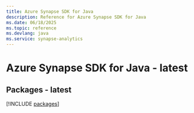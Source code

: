 ```yaml
---
title: Azure Synapse SDK for Java
description: Reference for Azure Synapse SDK for Java
ms.date: 06/18/2025
ms.topic: reference
ms.devlang: java
ms.service: synapse-analytics
---
```

# Azure Synapse SDK for Java - latest
## Packages - latest
[!INCLUDE [packages](synapse-index.md)]